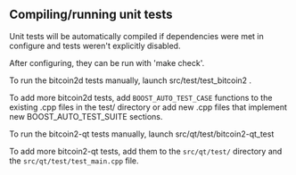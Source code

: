 Compiling/running unit tests
------------------------------------

Unit tests will be automatically compiled if dependencies were met in configure
and tests weren't explicitly disabled.

After configuring, they can be run with 'make check'.

To run the bitcoin2d tests manually, launch src/test/test_bitcoin2 .

To add more bitcoin2d tests, add `BOOST_AUTO_TEST_CASE` functions to the existing
.cpp files in the test/ directory or add new .cpp files that
implement new BOOST_AUTO_TEST_SUITE sections.

To run the bitcoin2-qt tests manually, launch src/qt/test/bitcoin2-qt_test

To add more bitcoin2-qt tests, add them to the `src/qt/test/` directory and
the `src/qt/test/test_main.cpp` file.
